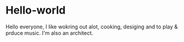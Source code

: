# Hello-world

Hello everyone, 
I like wokring out alot, cooking, desiging and to play & prduce music.
I'm also an architect.
